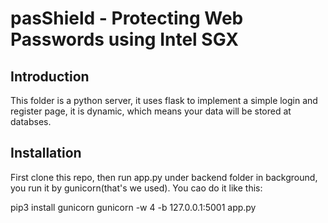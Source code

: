 pasShield - Protecting Web Passwords using Intel SGX
=========================================================

Introduction
----------------
This folder is a python server, it uses flask to implement a simple login and register page, it is dynamic, which means your data will be stored at databses.


Installation
---------------
First clone this repo, then run app.py under backend folder in background, you run it by gunicorn(that's we used). You cao do it like this:

pip3 install gunicorn
gunicorn -w 4 -b 127.0.0.1:5001 app.py






